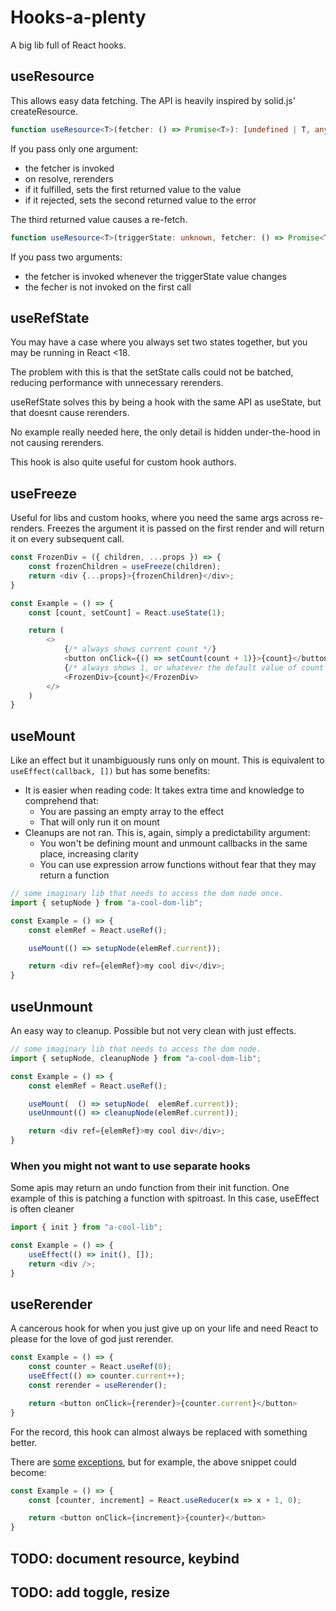 # Hooks-a-plenty

A big lib full of React hooks.

## useResource
This allows easy data fetching. The API is heavily inspired by solid.js' createResource.

```ts
function useResource<T>(fetcher: () => Promise<T>): [undefined | T, any, () => void];
```
If you pass only one argument:
 - the fetcher is invoked
 - on resolve, rerenders
 - if it fulfilled, sets the first returned value to the value
 - if it rejected, sets the second returned value to the error

The third returned value causes a re-fetch.

```ts
function useResource<T>(triggerState: unknown, fetcher: () => Promise<T>): [undefined | T, any, () => void];
```
If you pass two arguments:
 - the fetcher is invoked whenever the triggerState value changes
 - the fecher is not invoked on the first call

## useRefState
You may have a case where you always set two states together, but you may be running in React <18.

The problem with this is that the setState calls could not be batched,
reducing performance with unnecessary rerenders.

useRefState solves this by being a hook with the same API as useState, but that doesnt cause rerenders.

No example really needed here, the only detail is hidden under-the-hood in not causing rerenders.

This hook is also quite useful for custom hook authors.

## useFreeze
Useful for libs and custom hooks, where you need the same args across re-renders.
Freezes the argument it is passed on the first render and will return it on every subsequent call.

```js
const FrozenDiv = ({ children, ...props }) => {
    const frozenChildren = useFreeze(children);
    return <div {...props}>{frozenChildren}</div>;
}

const Example = () => {
    const [count, setCount] = React.useState(1);

    return (
        <>
            {/* always shows current count */}
            <button onClick={() => setCount(count + 1)}>{count}</button>
            {/* always shows 1, or whatever the default value of count is */}
            <FrozenDiv>{count}</FrozenDiv>
        </>
    )
}
```

## useMount
Like an effect but it unambiguously runs only on mount. This is equivalent to `useEffect(callback, [])` but has some benefits:
 - It is easier when reading code: It takes extra time and knowledge to comprehend that:
   * You are passing an empty array to the effect
   * That will only run it on mount
 - Cleanups are not ran. This is, again, simply a predictability argument:
   * You won't be defining mount and unmount callbacks in the same place, increasing clarity
   * You can use expression arrow functions without fear that they may return a function

```js
// some imaginary lib that needs to access the dom node once.
import { setupNode } from "a-cool-dom-lib";

const Example = () => {
    const elemRef = React.useRef();

    useMount(() => setupNode(elemRef.current));

    return <div ref={elemRef}>my cool div</div>;
}
```

## useUnmount
An easy way to cleanup. Possible but not very clean with just effects.

```js
// some imaginary lib that needs to access the dom node.
import { setupNode, cleanupNode } from "a-cool-dom-lib";

const Example = () => {
    const elemRef = React.useRef();

    useMount(  () => setupNode(  elemRef.current));
    useUnmount(() => cleanupNode(elemRef.current));

    return <div ref={elemRef}>my cool div</div>;
}
```

### When you might not want to use separate hooks 
Some apis may return an undo function from their init function. 
One example of this is patching a function with spitroast. 
In this case, useEffect is often cleaner 
```js
import { init } from "a-cool-lib";

const Example = () => {
    useEffect(() => init(), []);
    return <div />;
}
```

## useRerender
A cancerous hook for when you just give up on your life and need React to please for the love of god just rerender.

```js
const Example = () => {
    const counter = React.useRef(0);
    useEffect(() => counter.current++);
    const rerender = useRerender();

    return <button onClick={rerender}>{counter.current}</button>
}
```

For the record, this hook can almost always be replaced with something better.

There are
[some](https://github.com/yellowsink/cc-plugins/blob/8180b952d3d6c607e73be686845151f22eb2d26b/cumstain/components/tabs/TabInstalled.jsx#L28)
[exceptions](https://github.com/yellowsink/cc-plugins/blob/8180b952d3d6c607e73be686845151f22eb2d26b/cumstain/components/tabs/TabStore.jsx#L42),
but for example, the above snippet could become:

```js
const Example = () => {
    const [counter, increment] = React.useReducer(x => x + 1, 0);

    return <button onClick={increment}>{counter}</button>
}
```

## TODO: document resource, keybind
## TODO: add toggle, resize